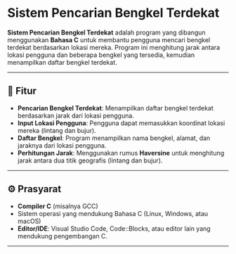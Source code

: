 # Sistem Pencarian Bengkel Terdekat

**Sistem Pencarian Bengkel Terdekat** adalah program yang dibangun menggunakan **Bahasa C** untuk membantu pengguna mencari bengkel terdekat berdasarkan lokasi mereka. Program ini menghitung jarak antara lokasi pengguna dan beberapa bengkel yang tersedia, kemudian menampilkan daftar bengkel terdekat.

---

## :memo: Fitur

- **Pencarian Bengkel Terdekat**: Menampilkan daftar bengkel terdekat berdasarkan jarak dari lokasi pengguna.
- **Input Lokasi Pengguna**: Pengguna dapat memasukkan koordinat lokasi mereka (lintang dan bujur).
- **Daftar Bengkel**: Program menampilkan nama bengkel, alamat, dan jaraknya dari lokasi pengguna.
- **Perhitungan Jarak**: Menggunakan rumus **Haversine** untuk menghitung jarak antara dua titik geografis (lintang dan bujur).

---

## :gear: Prasyarat

- **Compiler C** (misalnya GCC)
- Sistem operasi yang mendukung Bahasa C (Linux, Windows, atau macOS)
- **Editor/IDE**: Visual Studio Code, Code::Blocks, atau editor lain yang mendukung pengembangan C.

---


